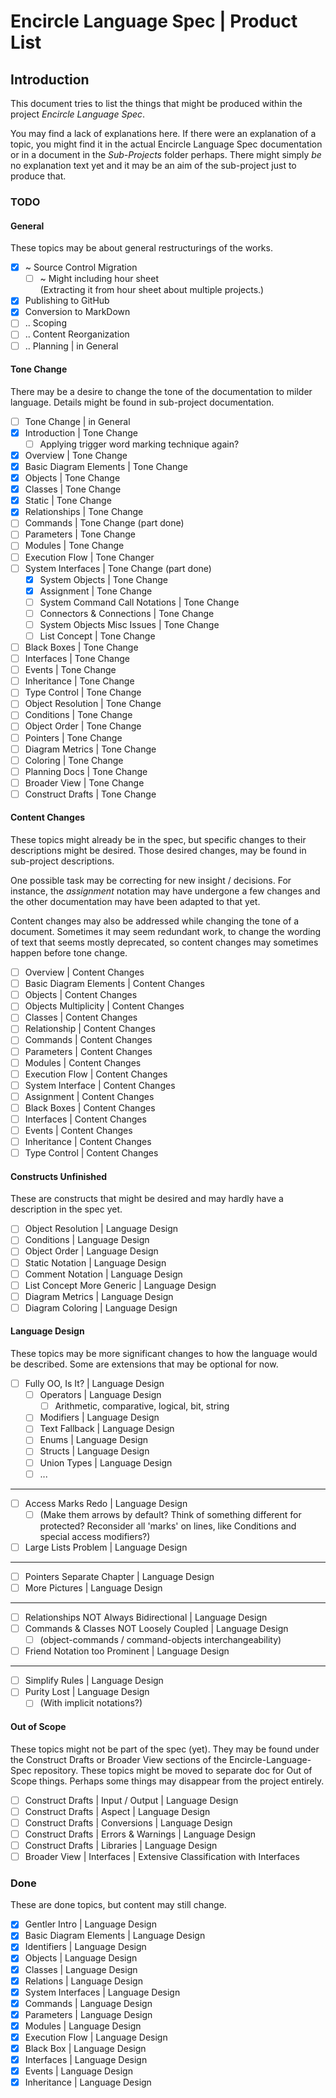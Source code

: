 ﻿Encircle Language Spec | Product List
=====================================


Introduction
------------

This document tries to list the things that might be produced within the project *Encircle Language Spec*.

You may find a lack of explanations here. If there were an explanation of a topic, you might find it in the actual Encircle Language Spec documentation or in a document in the *Sub-Projects* folder perhaps. There might simply *be* no explanation text yet and it may be an aim of the sub-project just to produce that.

### TODO

#### General

These topics may be about general restructurings of the works.

- [x] ~ Source Control Migration
    - [ ] ~ Might including hour sheet  
            (Extracting it from hour sheet about multiple projects.)
- [x] Publishing to GitHub
- [x] Conversion to MarkDown
- [ ] .. Scoping
- [ ] .. Content Reorganization
- [ ] .. Planning | in General

#### Tone Change

There may be a desire to change the tone of the documentation to milder language. Details might be found in sub-project documentation.

- [ ] Tone Change | in General
- [x] Introduction | Tone Change
    - [ ] Applying trigger word marking technique again?
- [x] Overview | Tone Change
- [x] Basic Diagram Elements | Tone Change
- [x] Objects | Tone Change
- [x] Classes | Tone Change
- [x] Static | Tone Change
- [x] Relationships | Tone Change
- [ ] Commands | Tone Change (part done)
- [ ] Parameters | Tone Change
- [ ] Modules | Tone Change
- [ ] Execution Flow | Tone Changer
- [ ] System Interfaces | Tone Change (part done)
    - [x] System Objects | Tone Change
    - [x] Assignment | Tone Change
    - [ ] System Command Call Notations | Tone Change
    - [ ] Connectors & Connections | Tone Change
    - [ ] System Objects Misc Issues | Tone Change
    - [ ] List Concept | Tone Change
- [ ] Black Boxes | Tone Change
- [ ] Interfaces | Tone Change
- [ ] Events | Tone Change
- [ ] Inheritance | Tone Change
- [ ] Type Control | Tone Change
- [ ] Object Resolution | Tone Change
- [ ] Conditions | Tone Change
- [ ] Object Order | Tone Change
- [ ] Pointers | Tone Change
- [ ] Diagram Metrics | Tone Change
- [ ] Coloring | Tone Change
- [ ] Planning Docs | Tone Change
- [ ] Broader View | Tone Change
- [ ] Construct Drafts | Tone Change

#### Content Changes

These topics might already be in the spec, but specific changes to their descriptions might be desired. Those desired changes, may be found in sub-project descriptions.

One possible task may be correcting for new insight / decisions. For instance, the *assignment* notation may have undergone a few changes and the other documentation may have been adapted to that yet.

Content changes may also be addressed while changing the tone of a document. Sometimes it may seem redundant work, to change the wording of text that seems mostly deprecated, so content changes may sometimes happen before tone change.

- [ ] Overview | Content Changes
- [ ] Basic Diagram Elements | Content Changes
- [ ] Objects | Content Changes
- [ ] Objects Multiplicity | Content Changes
- [ ] Classes | Content Changes
- [ ] Relationship | Content Changes
- [ ] Commands | Content Changes
- [ ] Parameters | Content Changes
- [ ] Modules | Content Changes
- [ ] Execution Flow | Content Changes
- [ ] System Interface | Content Changes
- [ ] Assignment | Content Changes
- [ ] Black Boxes | Content Changes
- [ ] Interfaces | Content Changes
- [ ] Events | Content Changes
- [ ] Inheritance | Content Changes
- [ ] Type Control | Content Changes

#### Constructs Unfinished

These are constructs that might be desired and may hardly have a description in the spec yet.

- [ ] Object Resolution | Language Design
- [ ] Conditions | Language Design
- [ ] Object Order | Language Design
- [ ] Static Notation | Language Design
- [ ] Comment Notation | Language Design
- [ ] List Concept More Generic | Language Design
- [ ] Diagram Metrics | Language Design
- [ ] Diagram Coloring | Language Design

#### Language Design

These topics may be more significant changes to how the language would be described. Some are extensions that may be optional for now.

- [ ] Fully OO, Is It? | Language Design
    - [ ] Operators | Language Design
        - [ ] Arithmetic, comparative, logical, bit, string
    - [ ] Modifiers | Language Design
    - [ ] Text Fallback | Language Design
    - [ ] Enums | Language Design
    - [ ] Structs | Language Design
    - [ ] Union Types | Language Design
    - [ ] ...
-----
- [ ] Access Marks Redo | Language Design
    - [ ] (Make them arrows by default? Think of something different for protected? Reconsider all 'marks' on lines, like Conditions and special access modifiers?)
- [ ] Large Lists Problem | Language Design
-----
- [ ] Pointers Separate Chapter | Language Design
- [ ] More Pictures | Language Design
-----
- [ ] Relationships NOT Always Bidirectional | Language Design
- [ ] Commands & Classes NOT Loosely Coupled | Language Design
    - [ ] (object-commands / command-objects interchangeability)
- [ ] Friend Notation too Prominent | Language Design
-----
- [ ] Simplify Rules | Language Design
- [ ] Purity Lost | Language Design
    - [ ] (With implicit notations?)

#### Out of Scope

These topics might not be part of the spec (yet). They may be found under the Construct Drafts or Broader View sections of the Encircle-Language-Spec repository. These topics might be moved to separate doc for Out of Scope things. Perhaps some things may disappear from the project entirely.

- [ ] Construct Drafts | Input / Output | Language Design
- [ ] Construct Drafts | Aspect | Language Design
- [ ] Construct Drafts | Conversions | Language Design
- [ ] Construct Drafts | Errors & Warnings | Language Design
- [ ] Construct Drafts | Libraries | Language Design
- [ ] Broader View | Interfaces | Extensive Classification with Interfaces

### Done

These are done topics, but content may still change.

- [x] Gentler Intro | Language Design
- [x] Basic Diagram Elements | Language Design
- [x] Identifiers | Language Design
- [x] Objects | Language Design
- [x] Classes | Language Design
- [x] Relations | Language Design
- [x] System Interfaces | Language Design
- [x] Commands | Language Design
- [x] Parameters | Language Design
- [x] Modules | Language Design
- [x] Execution Flow | Language Design
- [x] Black Box | Language Design
- [x] Interfaces | Language Design
- [x] Events | Language Design
- [x] Inheritance | Language Design